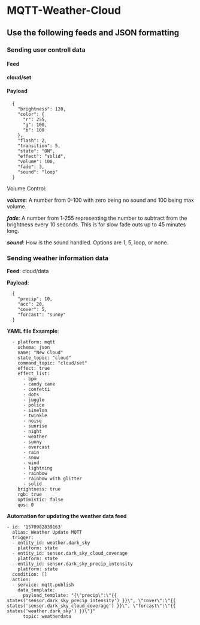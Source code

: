 # MQTT-Weather-Cloud

## Use the following feeds and JSON formatting ##

### Sending user controll data ###

#### Feed ####
**cloud/set**

#### Payload ####
```
  {
    "brightness": 120,
    "color": {
      "r": 255,
      "g": 100,
      "b": 100
    },
    "flash": 2,
    "transition": 5,
    "state": "ON",
    "effect": "solid",
    "volume": 100,
    "fade": 3,
    "sound": "loop"
  }
```  
Volume Control:

***volume***: A number from 0-100 with zero being no sound and 100 being max volume.

***fade***: A number from 1-255 representing the number to subtract from the brightness every 10 seconds. This is for slow fade outs up to 45 minutes long.

***sound***: How is the sound handled. Options are 1, 5, loop, or none.


### Sending weather information data ###

**Feed**: cloud/data

**Payload**:
```
  {
    "precip": 10,
    "acc": 20,
    "cover": 5,
    "forcast": "sunny"
  }
```

**YAML file Exsample**:
```
  - platform: mqtt
    schema: json
    name: "New Cloud"
    state_topic: "cloud"
    command_topic: "cloud/set"
    effect: true
    effect_list:
      - bpm
      - candy cane
      - confetti
      - dots
      - juggle
      - police
      - sinelon
      - twinkle
      - noise
      - sunrise
      - night
      - weather
      - sunny
      - overcast
      - rain
      - snow
      - wind
      - lightning
      - rainbow
      - rainbow with glitter 
      - solid
    brightness: true
    rgb: true
    optimistic: false
    qos: 0
```
**Automation for updating the weather data feed**
```
- id: '1570982839163'
  alias: Weather Update MQTT
  trigger:
  - entity_id: weather.dark_sky
    platform: state
  - entity_id: sensor.dark_sky_cloud_coverage
    platform: state
  - entity_id: sensor.dark_sky_precip_intensity
    platform: state
  condition: []
  action:
  - service: mqtt.publish
    data_template:
      payload_template: "{\"precip\":\"{{ states('sensor.dark_sky_precip_intensity') }}\", \"cover\":\"{{ states('sensor.dark_sky_cloud_coverage') }}\", \"forcast\":\"{{ states('weather.dark_sky') }}\"}"
      topic: weatherdata
```
